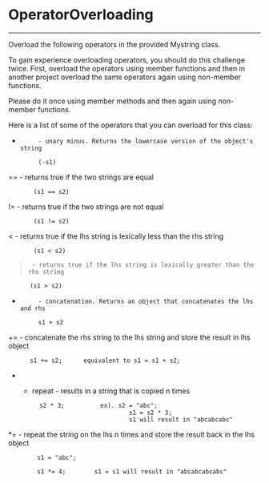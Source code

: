 # OperatorOverloading
-----------------------

Overload the following operators in the provided Mystring class.

To gain experience overloading operators, you should do this challenge twice.
First, overload the operators using member functions and then in another project overload the same operators
again using non-member functions.

Please do it once using member methods and then again using non-member functions.

Here is a list of some of the operators that you can overload for this class:


-          - unary minus. Returns the lowercase version of the object's string

           (-s1)

==         - returns true if the two strings are equal

           (s1 == s2)

!=     - returns true if the two strings are not equal 

           (s1 != s2)

<      - returns true if the lhs string is lexically less than the rhs string

           (s1 < s2)

>      - returns true if the lhs string is lexically greater than the rhs string

          (s1 > s2)

+          - concatenation. Returns an object that concatenates the lhs and rhs

           s1 + s2

+=    - concatenate the rhs string to the lhs string and store the result in lhs object

          s1 += s2;      equivalent to s1 = s1 + s2;

* - repeat -  results in a string that is copied n times

          s2 * 3;          ex). s2 = "abc"; 
                                   s1 = s2 * 3;
                                   s1 will result in "abcabcabc"

*=   - repeat the string on the lhs n times and store the result back in the lhs object

            s1 = "abc";

            s1 *= 4;        s1 = s1 will result in "abcabcabcabc"
      
